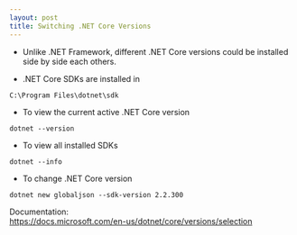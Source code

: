 ```yaml
---
layout: post
title: Switching .NET Core Versions
---
```


- Unlike .NET Framework, different .NET Core versions could be installed side by side each others.

- .NET Core SDKs are installed in
```
C:\Program Files\dotnet\sdk
```


-  To view the current active .NET Core version
```
dotnet --version
```


- To view all installed SDKs
```
dotnet --info
```

- To change .NET Core version
```
dotnet new globaljson --sdk-version 2.2.300
```

Documentation:
\
https://docs.microsoft.com/en-us/dotnet/core/versions/selection
